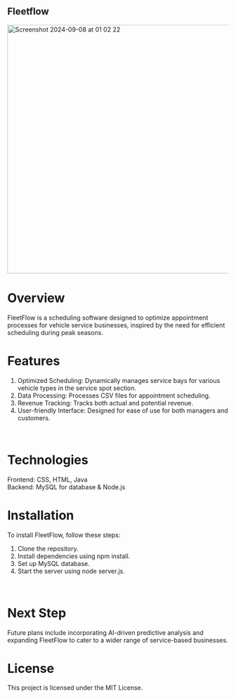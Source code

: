 ## Fleetflow
<img width="565" alt="Screenshot 2024-09-08 at 01 02 22" src="https://github.com/user-attachments/assets/72f23b37-61d8-4246-b479-50558befe7c5">

# Overview
FleetFlow is a scheduling software designed to optimize appointment processes for vehicle service businesses, inspired by the need for efficient scheduling during peak seasons.
<br/>
# Features
1. Optimized Scheduling: Dynamically manages service bays for various vehicle types in the service spot section.
2. Data Processing: Processes CSV files for appointment scheduling.
3. Revenue Tracking: Tracks both actual and potential revenue.
4. User-friendly Interface: Designed for ease of use for both managers and customers.
<br/>

# Technologies
Frontend: CSS, HTML, Java<br/>
Backend: MySQL for database & Node.js
<br/>

# Installation
To install FleetFlow, follow these steps:
1. Clone the repository.
2. Install dependencies using npm install.
3. Set up MySQL database.
4. Start the server using node server.js.
<br/>

# Next Step
Future plans include incorporating AI-driven predictive analysis and expanding FleetFlow to cater to a wider range of service-based businesses.
<br/>

# License
This project is licensed under the MIT License.





